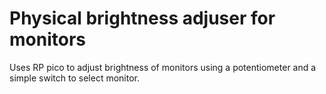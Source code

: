 # Physical brightness adjuser for monitors
Uses RP pico to adjust brightness of monitors using a potentiometer and a simple switch to select monitor.
